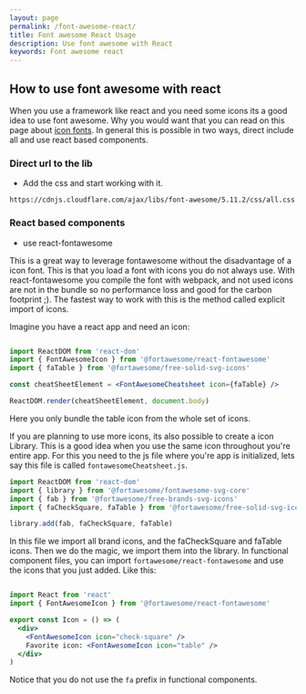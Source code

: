 ```yaml
---
layout: page
permalink: /font-awesome-react/
title: Font awesome React Usage 
description: Use font awesome with React
keywords: Font awesome react
---
```


## How to use font awesome with react

When you use a framework like react and you need some icons its a good idea to use font awesome. Why you would want that you can read on this page about <a href="/icon-fonts" title="The why and how about icon fonts">icon fonts</a>.
In general this is possible in two ways, direct include all and use react based components.

### Direct url to the lib

- Add the css and start working with it.

`https://cdnjs.cloudflare.com/ajax/libs/font-awesome/5.11.2/css/all.css`

### React based components 
 
- use react-fontawesome

This is a great way to leverage fontawesome without the disadvantage of a icon font. This is that you load a font with icons you do not always use.
With react-fontawesome you compile the font with webpack, and not used icons are not in the bundle so no performance loss and good for the carbon footprint ;).
The fastest way to work with this is the method called explicit import of icons. 

Imagine you have a react app and need an icon:

```jsx

import ReactDOM from 'react-dom'
import { FontAwesomeIcon } from '@fortawesome/react-fontawesome'
import { faTable } from '@fortawesome/free-solid-svg-icons'

const cheatSheetElement = <FontAwesomeCheatsheet icon={faTable} />

ReactDOM.render(cheatSheetElement, document.body)

```

Here you only bundle the table icon from the whole set of icons.

If you are planning to use more icons, its also possible to create a icon Library. This is a good idea when you use the same icon throughout you're entire app.
For this you need to the js file where you're app is initialized, lets say this file is called `fontawesomeCheatsheet.js`.

```jsx
import ReactDOM from 'react-dom'
import { library } from '@fortawesome/fontawesome-svg-core'
import { fab } from '@fortawesome/free-brands-svg-icons'
import { faCheckSquare, faTable } from '@fortawesome/free-solid-svg-icons'

library.add(fab, faCheckSquare, faTable)

```
In this file we import all brand icons, and the faCheckSquare and faTable icons. Then we do the magic, we import them into the library. In functional component files,
you can import `fortawesome/react-fontawesome` and use the icons that you just added. Like this:

```jsx

import React from 'react'
import { FontAwesomeIcon } from '@fortawesome/react-fontawesome'

export const Icon = () => (
  <div>
    <FontAwesomeIcon icon="check-square" />
    Favorite icon: <FontAwesomeIcon icon="table" />
  </div>
)

```

Notice that you do not use the `fa` prefix in functional components.

